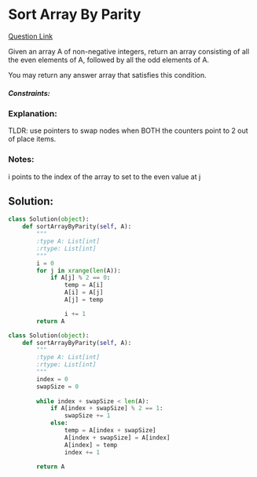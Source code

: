 # Sort Array By Parity

[Question Link](https://leetcode.com/problems/sort-array-by-parity/)  

Given an array A of non-negative integers, return an array consisting of all the even elements of A, followed by all the odd elements of A.  

You may return any answer array that satisfies this condition.  

##### Constraints:

### Explanation:
TLDR: use pointers to swap nodes when BOTH the counters point to 2 out of place items.

### Notes:
i points to the index of the array to set to the even value at j


## Solution:
```Python
class Solution(object):
    def sortArrayByParity(self, A):
        """
        :type A: List[int]
        :rtype: List[int]
        """
        i = 0
        for j in xrange(len(A)):
            if A[j] % 2 == 0:
                temp = A[i]
                A[i] = A[j]
                A[j] = temp

                i += 1
        return A
```

```Python
class Solution(object):
    def sortArrayByParity(self, A):
        """
        :type A: List[int]
        :rtype: List[int]
        """
        index = 0
        swapSize = 0
        
        while index + swapSize < len(A):
            if A[index + swapSize] % 2 == 1:
                swapSize += 1
            else:
                temp = A[index + swapSize]
                A[index + swapSize] = A[index]
                A[index] = temp
                index += 1
        
        return A
```
